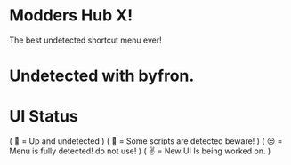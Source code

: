 # Modders Hub X!

The best undetected shortcut menu ever!

# Undetected with byfron. 

# UI Status

( 👑 = Up and undetected )
( 🎁 = Some scripts are detected beware! )
( 😒 = Menu is fully detected! do not use! ) 
( ✌ = New UI Is being worked on. )
